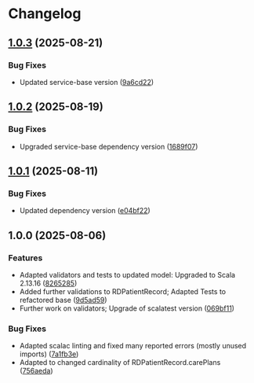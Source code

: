 # Changelog

## [1.0.3](https://github.com/dnpm-dip/rd-validation-service/compare/v1.0.2...v1.0.3) (2025-08-21)


### Bug Fixes

* Updated service-base version ([9a6cd22](https://github.com/dnpm-dip/rd-validation-service/commit/9a6cd2278ad899c16494fc13de95f37ad2885612))

## [1.0.2](https://github.com/dnpm-dip/rd-validation-service/compare/v1.0.1...v1.0.2) (2025-08-19)


### Bug Fixes

* Upgraded service-base dependency version ([1689f07](https://github.com/dnpm-dip/rd-validation-service/commit/1689f0725a6fda96521fe38ea4a7b5884cb178ea))

## [1.0.1](https://github.com/dnpm-dip/rd-validation-service/compare/v1.0.0...v1.0.1) (2025-08-11)


### Bug Fixes

* Updated dependency version ([e04bf22](https://github.com/dnpm-dip/rd-validation-service/commit/e04bf220650c895f87b58ce8b854e4a30820a2f5))

## 1.0.0 (2025-08-06)


### Features

* Adapted validators and tests to updated model: Upgraded to Scala 2.13.16 ([8265285](https://github.com/dnpm-dip/rd-validation-service/commit/8265285b041002954ac184cec25c216b30037f2a))
* Added further validations to RDPatientRecord; Adapted Tests to refactored base ([9d5ad59](https://github.com/dnpm-dip/rd-validation-service/commit/9d5ad593cd56908780b3c9174eccb9b504558786))
* Further work on validators; Upgrade of scalatest version ([069bf11](https://github.com/dnpm-dip/rd-validation-service/commit/069bf11fe25e9cd5c346f573f3daa51a9f203421))


### Bug Fixes

* Adapted scalac linting and fixed many reported errors (mostly unused imports) ([7a1fb3e](https://github.com/dnpm-dip/rd-validation-service/commit/7a1fb3ef548e599c39b5acbbba97018d47acff4a))
* Adapted to changed cardinality of RDPatientRecord.carePlans ([756aeda](https://github.com/dnpm-dip/rd-validation-service/commit/756aeda54a374a9772e16269aec66a53df2931b1))
